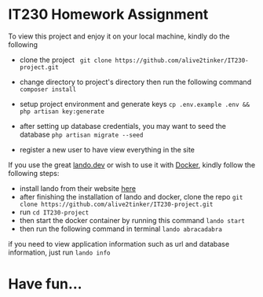 # IT230 Homework Assignment
To view this project and enjoy it on your local machine, kindly do the following

- clone the project
` git clone https://github.com/alive2tinker/IT230-project.git`

- change directory to project's directory then run the following command
` composer install`

- setup project environment and generate keys
`cp .env.example .env && php artisan key:generate`

- after setting up database credentials, you may want to seed the database
`php artisan migrate --seed`

- register a new user to have view everything in the site

If you use the great [lando.dev](https://lando.dev/) or wish to use it with [Docker](https://www.docker.com/), kindly follow the following steps:

- install lando from their website [here](https://lando.dev)
- after finishing the installation of lando and docker, clone the repo
`git clone https://github.com/alive2tinker/IT230-project.git`
-  run `cd IT230-project`
- then start the docker container by running this command
`lando start`
- then run the following command in terminal `lando abracadabra` 

if you need to view application information such as url and database information, just run `lando info`
# Have fun...
